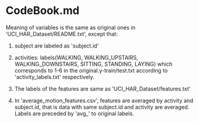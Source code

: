 # CodeBook.md

Meaning of variables is the same as original ones in 'UCI_HAR_Dataset/README.txt', except that:

1. subject are labeled as 'subject.id'

2. activities: labels(WALKING, WALKING_UPSTAIRS, WALKING_DOWNSTAIRS, SITTING, STANDING, LAYING) which corresponds to 1-6 in the original.y-train/test.txt according to 'activity_labels.txt' respectively.

3. The labels of the features are same as 'UCI_HAR_Dataset/features.txt'

4. In 'average_motion_features.csv', features are averaged by activity and subject.id, that is data with same subject.id and activity are averaged.
Labels are preceded by 'avg_' to original labels.
